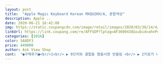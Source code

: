 ```yaml
---
layout: post 
title:  "Apple Magic Keyboard Korean MXQU2KH/A, 혼합색상" 
description: Apple ..
date: 2020-06-21 16:42:08 
img: https://static.coupangcdn.com/image/retail/images/2020/03/30/14/4/04598a46-e7ac-4b2f-bd6b-7815c4dc1b9a.jpeg 
linkUrl: https://link.coupang.com/re/AFFSDP?lptag=AF3600438&subid=ahnPublicAsk&pageKey=1406902136&itemId=2442587211&vendorItemId=70436334363&traceid=V0-113-e27fda1c50e7e8ba 
categories: [1016] 
color: 5A8DF3 
price: 449000 
author: Ask View Shop 
cont:  "●구매후기●<br/>1<br/> ▶ 9인치와 결합을 했을시엔 반올림 <br/> ▶ 2키로가 나옵니다.<br/><br/>가격도 가격대인만큼 섣불리 구매하시면 후회하실수도 있습니다.<br/><br/>가격비싼거 인정합니다.<br/> 근데 사용해보면 블루투스 키보드 쓸데랑 차이가 많이 납니다ㅎㅎㅎ그냥 가져다 대도 착붙어버리니 와.<br/>.<br/>신세계네요 ㅋㅋㅋ<br/>가격이 비싸다는 가장 큰 단점이 있지만, 트랙패드까지 있어 적응하고나면 완전 더 편해질것같아요<br/>가로길이는 괜찮지만 세로길이가 매우 짧아 적응하지 못하신다면 매우 불편하실겁니다.<br/><br/>그래서 주로 책상 위에서 사용하게 되죠<br/>그리고 저같은경우는 키가 183cm 인데 무릎에 놓고 쓰게된다면 각도가 안맞아 살짝 거슬립니다.<br/><br/>그림 그리시는분들이 이 제품을 구매하신다면 단호히 추천드리고싶지 않습니다.<br/><br/>그림그리기에 수월한 각도 15도가 가능하지도 않으며 단지 노트북처럼 열고 닫고<br/>극 과극 일정도로 매우 좋은편입니다.<br/><br/>기존 스마트 키보드 폴리오와 달리 후면에 애플 마커가 추가되었고<br/>낮은 책상에서 사용하게된다면 위에서 아래로 쳐다보는 각도가 맞물리지 않아 불편하실겁니다.<br/><br/>단점은 USB<br/> -C단자에 충전만 된다는것이죠.<br/> 충전 속도는 10W로 알고있습니다.<br/><br/>또한 애플펜슬 사용자들은 고려하지도 않고 만든 디자인이며 따로 들고 다닐 필요성이 있습니다.<br/><br/>마우스의 커서도 사용하지 않을시 트랙패드에 손을 올리게되면 바로바로 인식을 하며 가격값은 합니다.<br/><br/>매직키보드 좌측면에 추가되어있는 USB<br/> -C 단자는 패스스루의 방식으로 매직키보드에 충전단자를 꽂게되면 아이패드가 충전이 됩니다.<br/><br/>매직키보드의 배터리는 아이패드 프로의 전력을 끌어쓰는것이라 따로 블루투스 기능으로 사용하긴 어렵습니다.<br/><br/>맥북 에어를 들고 다니는 수준이죠.<br/><br/>맥북 프로 키보드의 키감과 비교하면 크게 차이가 나진않지만 당연히 맥북프로의 키감이 살짝 더 부드럽습니다<br/>무게는 아이패드 11인치와 결합을 했을시에 1.<br/>1키로 살짝 넘는 무게이며<br/>비싼데.<br/>.<br/>사고싶기도 하고 기로라면 그냥 사세요!!많이 이쁩니당.<br/> 키보드 타이핑도 굿!!!<br/>아이패드를 부착하게되면 스마트 커넥터로 자동 연결이 되며<br/>아이패드의 버전 13.<br/>4부터 전적으로 사용 가능합니다.<br/><br/>와 네이버에서 굳이.<br/>.<br/>필요없다, 너무 무겁다, 가격비싸다등등의 악평이 많던데,<br/>이 제품을 구매하길 망설이고 계시다면 유튜버들의 리뷰와 실 사용자들의 장단점을 듣고 구매하시길 바랍니다.<br/><br/>이 키보드 구매하신분들은 다 유튜브 리뷰를 보고 아시겠지만 후기를위해 남깁니다.<br/><br/>저라면 거치대와 k380 키보드 블루투스 마우스를 사용하는게 가격적으로도 매우 좋을것같습니다.<br/><br/>제 기준으로 정확한 단점은 가격값을 하지 못하는 힌지 최대각도와 무게입니다.<br/><br/>제스쳐 기능은 맥북OS의 제스쳐 대부분을 지원하고<br/>주변이 어두워지면 자동적으로 켜지고 꺼지는 방식입니다.<br/><br/>진짜 무지 무지 고민하다 샀어요.<br/> 저는 3세대 아이패드프로 12.<br/>9를 올 초에 샀는데 새로 4세대로 가기엔 무리가 있고, 스마트키보드를 살까 하다 포기했었는데 이것도 무지 고민하다가 많은분들이 추천하시는걸 보고 과감히 질렀거든요.<br/> 일단 무게는 무겁긴하지만 저는 집에두고 쓸거기에 크게 부담은 없었고, 혹시 가지고나가더라도 문제될 정도는 아닌것같아요.<br/><br/>처음 받을때부터 무게는 매우 묵직하게 느껴집니다.<br/> (본인의 아이패드 무게를 생각하시면 됨)<br/>키보드 입력과 트랙패드 그 이상 그 이하도 아닌 제품입니다.<br/><br/>키보드에 백라이트의 기능이 추가되었고 아이패드 프로의 조도센서를 이용해<br/>키보드와 마우스 그리고 거치를 통합한 제품이라 들고다니기엔 매우 수월하지만 무게도 무게고<br/>키보드의 키감은 애플의 가위식 매커니즘을 적용 하였고<br/>타건으로 인한 울림은 없는편은 아니지만 크게 거슬릴 정도는 아니고 스마트 폴리오 키감과 비교하면<br/>트랙패드는 마우스를 대체할수 있을정도의 성능이지만<br/>트랙패드를 클릭하실시 물리적인 클릭감이 있으며 키보드보다 소음이 살짝 큽니다.<br/><br/>패키지 포장은 스마트키보드와 크게 차이가 나지 않고<br/>펜슬 사용할땐 불편하다하지만 사이에 폰이나 무언가를 끼우고 쓰면 문제 없었고요.<br/><br/>힌지는 매우 탄력있습니다.<br/><br/>" 
---
```

